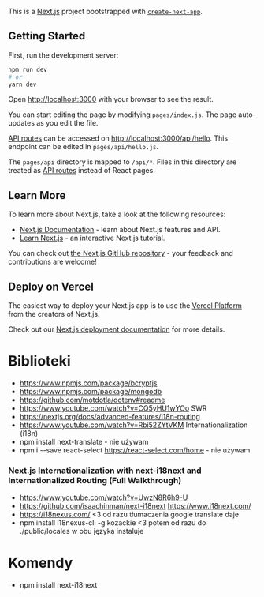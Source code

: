 This is a [Next.js](https://nextjs.org/) project bootstrapped with [`create-next-app`](https://github.com/vercel/next.js/tree/canary/packages/create-next-app).

## Getting Started

First, run the development server:

```bash
npm run dev
# or
yarn dev
```

Open [http://localhost:3000](http://localhost:3000) with your browser to see the result.

You can start editing the page by modifying `pages/index.js`. The page auto-updates as you edit the file.

[API routes](https://nextjs.org/docs/api-routes/introduction) can be accessed on [http://localhost:3000/api/hello](http://localhost:3000/api/hello). This endpoint can be edited in `pages/api/hello.js`.

The `pages/api` directory is mapped to `/api/*`. Files in this directory are treated as [API routes](https://nextjs.org/docs/api-routes/introduction) instead of React pages.

## Learn More

To learn more about Next.js, take a look at the following resources:

- [Next.js Documentation](https://nextjs.org/docs) - learn about Next.js features and API.
- [Learn Next.js](https://nextjs.org/learn) - an interactive Next.js tutorial.

You can check out [the Next.js GitHub repository](https://github.com/vercel/next.js/) - your feedback and contributions are welcome!

## Deploy on Vercel

The easiest way to deploy your Next.js app is to use the [Vercel Platform](https://vercel.com/new?utm_medium=default-template&filter=next.js&utm_source=create-next-app&utm_campaign=create-next-app-readme) from the creators of Next.js.

Check out our [Next.js deployment documentation](https://nextjs.org/docs/deployment) for more details.


# Biblioteki
- https://www.npmjs.com/package/bcryptjs
- https://www.npmjs.com/package/mongodb
- https://github.com/motdotla/dotenv#readme
- https://www.youtube.com/watch?v=CQ5yHU1wYOo SWR
- https://nextjs.org/docs/advanced-features/i18n-routing 
- https://www.youtube.com/watch?v=Rbi52ZYtVKM  Internationalization (i18n)
- npm install next-translate - nie używam
- npm i --save react-select https://react-select.com/home - nie używam

### Next.js Internationalization with next-i18next and Internationalized Routing (Full Walkthrough)
- https://www.youtube.com/watch?v=UwzN8R6h9-U
- https://github.com/isaachinman/next-i18next https://www.i18next.com/
- https://i18nexus.com/ <3 od razu tłumaczenia google translate daje
- npm install i18nexus-cli -g kozackie <3 potem od razu do ./public/locales w obu języka instaluje

# Komendy
- npm install next-i18next